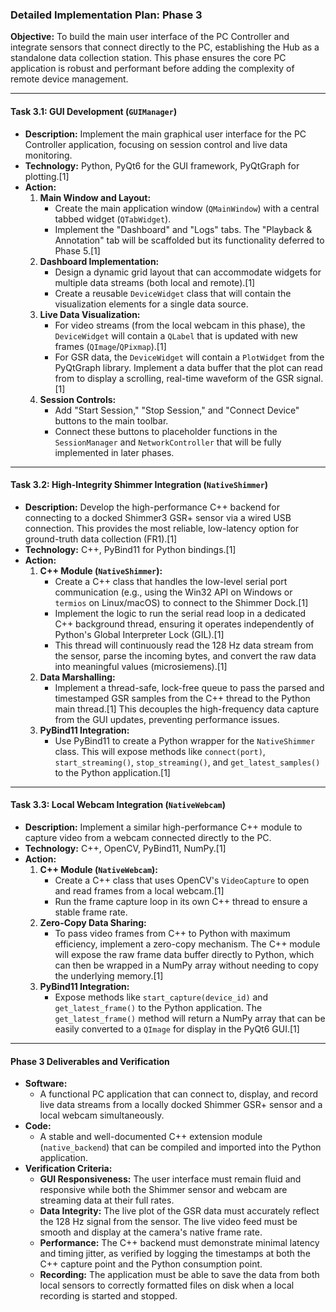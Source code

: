 ### Detailed Implementation Plan: Phase 3

**Objective:** To build the main user interface of the PC Controller and integrate sensors that connect directly to the
PC, establishing the Hub as a standalone data collection station. This phase ensures the core PC application is robust
and performant before adding the complexity of remote device management.

-----

#### **Task 3.1: GUI Development (`GUIManager`)**

* **Description:** Implement the main graphical user interface for the PC Controller application, focusing on session
  control and live data monitoring.
* **Technology:** Python, PyQt6 for the GUI framework, PyQtGraph for plotting.[1]
* **Action:**
    1. **Main Window and Layout:**
        * Create the main application window (`QMainWindow`) with a central tabbed widget (`QTabWidget`).
        * Implement the "Dashboard" and "Logs" tabs. The "Playback & Annotation" tab will be scaffolded but its
          functionality deferred to Phase 5.[1]
    2. **Dashboard Implementation:**
        * Design a dynamic grid layout that can accommodate widgets for multiple data streams (both local and
          remote).[1]
        * Create a reusable `DeviceWidget` class that will contain the visualization elements for a single data source.
    3. **Live Data Visualization:**
        * For video streams (from the local webcam in this phase), the `DeviceWidget` will contain a `QLabel` that is
          updated with new frames (`QImage`/`QPixmap`).[1]
        * For GSR data, the `DeviceWidget` will contain a `PlotWidget` from the PyQtGraph library. Implement a data
          buffer that the plot can read from to display a scrolling, real-time waveform of the GSR signal.[1]
    4. **Session Controls:**
        * Add "Start Session," "Stop Session," and "Connect Device" buttons to the main toolbar.
        * Connect these buttons to placeholder functions in the `SessionManager` and `NetworkController` that will be
          fully implemented in later phases.

-----

#### **Task 3.2: High-Integrity Shimmer Integration (`NativeShimmer`)**

* **Description:** Develop the high-performance C++ backend for connecting to a docked Shimmer3 GSR+ sensor via a wired
  USB connection. This provides the most reliable, low-latency option for ground-truth data collection (FR1).[1]
* **Technology:** C++, PyBind11 for Python bindings.[1]
* **Action:**
    1. **C++ Module (`NativeShimmer`):**
        * Create a C++ class that handles the low-level serial port communication (e.g., using the Win32 API on Windows
          or `termios` on Linux/macOS) to connect to the Shimmer Dock.[1]
        * Implement the logic to run the serial read loop in a dedicated C++ background thread, ensuring it operates
          independently of Python's Global Interpreter Lock (GIL).[1]
        * This thread will continuously read the 128 Hz data stream from the sensor, parse the incoming bytes, and
          convert the raw data into meaningful values (microsiemens).[1]
    2. **Data Marshalling:**
        * Implement a thread-safe, lock-free queue to pass the parsed and timestamped GSR samples from the C++ thread to
          the Python main thread.[1] This decouples the high-frequency data capture from the GUI updates, preventing
          performance issues.
    3. **PyBind11 Integration:**
        * Use PyBind11 to create a Python wrapper for the `NativeShimmer` class. This will expose methods like
          `connect(port)`, `start_streaming()`, `stop_streaming()`, and `get_latest_samples()` to the Python
          application.[1]

-----

#### **Task 3.3: Local Webcam Integration (`NativeWebcam`)**

* **Description:** Implement a similar high-performance C++ module to capture video from a webcam connected directly to
  the PC.
* **Technology:** C++, OpenCV, PyBind11, NumPy.[1]
* **Action:**
    1. **C++ Module (`NativeWebcam`):**
        * Create a C++ class that uses OpenCV's `VideoCapture` to open and read frames from a local webcam.[1]
        * Run the frame capture loop in its own C++ thread to ensure a stable frame rate.
    2. **Zero-Copy Data Sharing:**
        * To pass video frames from C++ to Python with maximum efficiency, implement a zero-copy mechanism. The C++
          module will expose the raw frame data buffer directly to Python, which can then be wrapped in a NumPy array
          without needing to copy the underlying memory.[1]
    3. **PyBind11 Integration:**
        * Expose methods like `start_capture(device_id)` and `get_latest_frame()` to the Python application. The
          `get_latest_frame()` method will return a NumPy array that can be easily converted to a `QImage` for display
          in the PyQt6 GUI.[1]

-----

#### **Phase 3 Deliverables and Verification**

* **Software:**
    * A functional PC application that can connect to, display, and record live data streams from a locally docked
      Shimmer GSR+ sensor and a local webcam simultaneously.
* **Code:**
    * A stable and well-documented C++ extension module (`native_backend`) that can be compiled and imported into the
      Python application.
* **Verification Criteria:**
    * **GUI Responsiveness:** The user interface must remain fluid and responsive while both the Shimmer sensor and
      webcam are streaming data at their full rates.
    * **Data Integrity:** The live plot of the GSR data must accurately reflect the 128 Hz signal from the sensor. The
      live video feed must be smooth and display at the camera's native frame rate.
    * **Performance:** The C++ backend must demonstrate minimal latency and timing jitter, as verified by logging the
      timestamps at both the C++ capture point and the Python consumption point.
    * **Recording:** The application must be able to save the data from both local sensors to correctly formatted files
      on disk when a local recording is started and stopped.